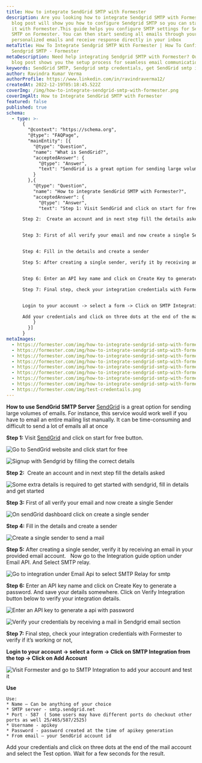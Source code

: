 ```yaml
---
title: How to integrate SendGrid SMTP with Formester
description: Are you looking how to integrate Sendgrid SMTP with Formester? This
  blog post will show you how to configure Sendgrid SMTP so you can start using
  it with Formester.This guide helps you configure SMTP settings for SendGrid
  SMTP on Formester. You can then start sending all emails through your
  personalized emails and receive response directly in your inbox
metaTitle: How To Integrate Sendgrid SMTP With Formester | How To Configure
  Sendgrid SMTP - Formester
metaDescription: Need help integrating Sendgrid SMTP with Formester? Our latest
  blog post shows you the setup process for seamless email communications.
keywords: SendGrid SMTP, Sendgrid smtp credentials, get SendGrid smtp integration
author: Ravindra Kumar Verma
authorProfile: https://www.linkedin.com/in/ravindraverma12/
createdAt: 2022-12-19T05:18:45.522Z
coverImg: /img/how-to-integrate-sendgrid-smtp-with-formester.png
coverImgAlt: How to Integrate SendGrid SMTP with Formester
featured: false
published: true
schema:
  - type: >-
      {
        "@context": "https://schema.org",
        "@type": "FAQPage",
        "mainEntity": [{
          "@type": "Question",
          "name": "What is SendGrid?",
          "acceptedAnswer": {
            "@type": "Answer",
            "text": "SendGrid is a great option for sending large volumes of emails. For instance, this service would work well if you have to email an entire mailing list manually. It can be time-consuming and difficult to send a lot of emails all at once."
          }
        },{
          "@type": "Question",
          "name": "How to integrate SendGrid SMTP with Formester?",
          "acceptedAnswer": {
            "@type": "Answer",
            "text": "Step 1: Visit SendGrid and click on start for free button.

      Step 2:  Create an account and in next step fill the details asked


      S﻿tep 3: First of all verify your email and now create a single Sender


      S﻿tep 4: Fill in the details and create a sender

      S﻿tep 5: After creating a single sender, verify it by receiving an email in your provided email account.   Now go to the Integration guide option under Email API. And Select SMTP relay.


      S﻿tep 6: Enter an API key name and click on Create Key to generate a password. And save your details somewhere. Click on Verify Integration button below to verify your integration details.

      Step 7: Final step, check your integration credentials with Formester to verify if it’s working or not.


      Login to your account -> select a form -> Click on SMTP Integration from the top -> Click on Add Account

      Add your credentials and click on three dots at the end of the mail account and select the Test option. Wait for a few seconds for the result."
          }
        }]
      }
metaImages:
  - https://formester.com/img/how-to-integrate-sendgrid-smtp-with-formester__home-screen.png
  - https://formester.com/img/how-to-integrate-sendgrid-smtp-with-formester__signup.png
  - https://formester.com/img/how-to-integrate-sendgrid-smtp-with-formester__some-extra-detail.png
  - https://formester.com/img/how-to-integrate-sendgrid-smtp-with-formester__dashboard.png
  - https://formester.com/img/how-to-integrate-sendgrid-smtp-with-formester__create-a-sender.png
  - https://formester.com/img/how-to-integrate-sendgrid-smtp-with-formester__goto-smtp-relay.png
  - https://formester.com/img/how-to-integrate-sendgrid-smtp-with-formester__create-api-key.png
  - https://formester.com/img/how-to-integrate-sendgrid-smtp-with-formester__verify.png
  - https://formester.com/img/test-credentails.png
---
```

**How to use SendGrid SMTP Server**
[SendGrid](https://sendgrid.com/ "SendGrid") is a great option for sending large volumes of emails. For instance, this service would work well if you have to email an entire mailing list manually. It can be time-consuming and difficult to send a lot of emails all at once

**Step 1:** Visit [SendGrid](https://sendgrid.com/ "SendGrid") and click on start for free button.

![Go to SendGrid website and click start for free](/img/how-to-integrate-sendgrid-smtp-with-formester__home-screen.png "Go to SendGrid website and click start for free")

![Signup with Sendgrid by filling the correct details](/img/how-to-integrate-sendgrid-smtp-with-formester__signup.png "Signup with Sendgrid by filling the correct details")

**Step 2:**  Create an account and in next step fill the details asked

![Some extra details is required to get started with sendgrid, fill in details and get started ](/img/how-to-integrate-sendgrid-smtp-with-formester__some-extra-detail.png "Some extra details is required to get started with sendgrid, fill in details and get started ")

**S﻿tep 3:** First of all verify your email and now create a single Sender

![On sendGrid dashboard click on create a single sender](/img/how-to-integrate-sendgrid-smtp-with-formester__dashboard.png "On sendGrid dashboard click on create a single sender")

**S﻿tep 4:** Fill in the details and create a sender

![Create a single sender to send a mail](/img/how-to-integrate-sendgrid-smtp-with-formester__create-a-sender.png "Create a single sender to send a mail")

**S﻿tep 5:** After creating a single sender, verify it by receiving an email in your provided email account.   Now go to the Integration guide option under Email API. And Select SMTP relay.

![Go to integration under Email Api to select SMTP Relay for smtp](/img/how-to-integrate-sendgrid-smtp-with-formester__goto-smtp-relay.png "Go to integration under Email Api to select SMTP Relay for smtp")

**S﻿tep 6:** Enter an API key name and click on Create Key to generate a password. And save your details somewhere. Click on Verify Integration button below to verify your integration details.

![Enter an API key to generate a api with password](/img/how-to-integrate-sendgrid-smtp-with-formester__create-api-key.png "Enter an API key to generate a api with password")

![Verify your credentials by receiving a mail in Sendgrid email section](/img/how-to-integrate-sendgrid-smtp-with-formester__verify.png "Verify your credentials by receiving a mail in Sendgrid email section")

**Step 7:** Final step, check your integration credentials with Formester to verify if it’s working or not,

**Login to your account -> select a form -> Click on SMTP Integration from the top -> Click on Add Account**

![Visit Formester and go to SMTP Integration to add your account and test it](/img/test-credentails.png "Visit Formester and go to SMTP Integration to add your account and test it")

**Use**

```
Use:
* Name – Can be anything of your choice
* SMTP server - smtp.sendgrid.net
* Port - 587  ( Some users may have different ports do checkout other ports as well 25/465/587/2525)
* Username - apikey
* Password - password created at the time of apikey generation
* From email – your SendGrid account id
```

Add your credentials and click on three dots at the end of the mail account and select the Test option. Wait for a few seconds for the result.